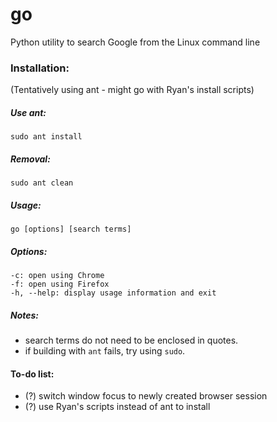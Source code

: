 # go
Python utility to search Google from the Linux command line

### Installation:

(Tentatively using ant - might go with Ryan's install scripts)

##### Use ant:

`sudo ant install`

##### Removal:

`sudo ant clean`

##### Usage:  
`go [options] [search terms]`

##### Options:
`-c: open using Chrome`  
`-f: open using Firefox`  
`-h, --help: display usage information and exit`

##### Notes:
- search terms do not need to be enclosed in quotes.
- if building with `ant` fails, try using `sudo`.

#### To-do list:
- (?) switch window focus to newly created browser session
- (?) use Ryan's scripts instead of ant to install
